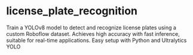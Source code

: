 # license_plate_recognition
Train a YOLOv8 model to detect and recognize license plates using a custom Roboflow dataset. Achieves high accuracy with fast inference, suitable for real-time applications. Easy setup with Python and Ultralytics YOLO
